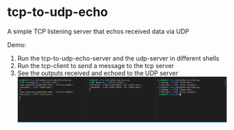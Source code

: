 # tcp-to-udp-echo
A simple TCP listening server that echos received data via UDP

Demo: 
1) Run the tcp-to-udp-echo-server and the udp-server in different shells
2) Run the tcp-client to send a message to the tcp server
3) See the outputs received and echoed to the UDP server
![Alt text](/images/tcp-to-udp-echo.png?raw=true "Demo Screenshot")
